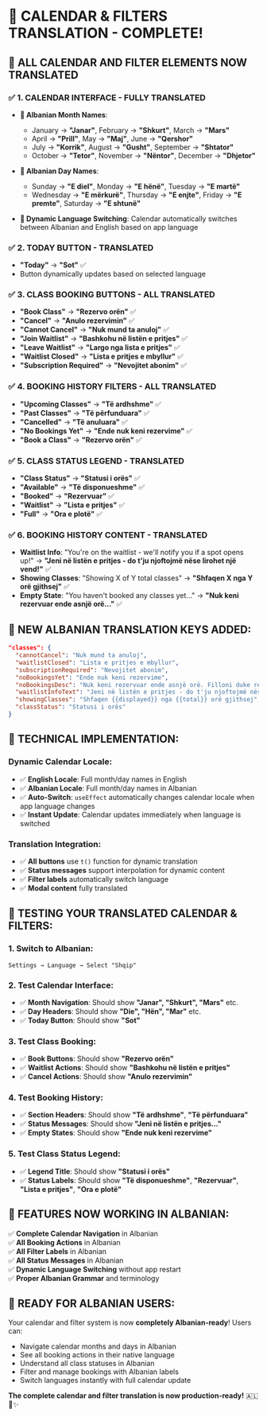 # 📅 CALENDAR & FILTERS TRANSLATION - COMPLETE!

## 🎉 **ALL CALENDAR AND FILTER ELEMENTS NOW TRANSLATED**

### ✅ **1. CALENDAR INTERFACE - FULLY TRANSLATED**
- **📅 Albanian Month Names**: 
  - January → **"Janar"**, February → **"Shkurt"**, March → **"Mars"**
  - April → **"Prill"**, May → **"Maj"**, June → **"Qershor"**
  - July → **"Korrik"**, August → **"Gusht"**, September → **"Shtator"**
  - October → **"Tetor"**, November → **"Nëntor"**, December → **"Dhjetor"**

- **📆 Albanian Day Names**:
  - Sunday → **"E diel"**, Monday → **"E hënë"**, Tuesday → **"E martë"**
  - Wednesday → **"E mërkurë"**, Thursday → **"E enjte"**, Friday → **"E premte"**, Saturday → **"E shtunë"**

- **🔄 Dynamic Language Switching**: Calendar automatically switches between Albanian and English based on app language

### ✅ **2. TODAY BUTTON - TRANSLATED**
- **"Today"** → **"Sot"** ✅
- Button dynamically updates based on selected language

### ✅ **3. CLASS BOOKING BUTTONS - ALL TRANSLATED**
- **"Book Class"** → **"Rezervo orën"** ✅
- **"Cancel"** → **"Anulo rezervimin"** ✅ 
- **"Cannot Cancel"** → **"Nuk mund ta anuloj"** ✅
- **"Join Waitlist"** → **"Bashkohu në listën e pritjes"** ✅
- **"Leave Waitlist"** → **"Largo nga lista e pritjes"** ✅
- **"Waitlist Closed"** → **"Lista e pritjes e mbyllur"** ✅
- **"Subscription Required"** → **"Nevojitet abonim"** ✅

### ✅ **4. BOOKING HISTORY FILTERS - ALL TRANSLATED**
- **"Upcoming Classes"** → **"Të ardhshme"** ✅
- **"Past Classes"** → **"Të përfunduara"** ✅
- **"Cancelled"** → **"Të anuluara"** ✅
- **"No Bookings Yet"** → **"Ende nuk keni rezervime"** ✅
- **"Book a Class"** → **"Rezervo orën"** ✅

### ✅ **5. CLASS STATUS LEGEND - TRANSLATED**
- **"Class Status"** → **"Statusi i orës"** ✅
- **"Available"** → **"Të disponueshme"** ✅
- **"Booked"** → **"Rezervuar"** ✅
- **"Waitlist"** → **"Lista e pritjes"** ✅
- **"Full"** → **"Ora e plotë"** ✅

### ✅ **6. BOOKING HISTORY CONTENT - TRANSLATED**
- **Waitlist Info**: "You're on the waitlist - we'll notify you if a spot opens up!" → **"Jeni në listën e pritjes - do t'ju njoftojmë nëse lirohet një vend!"** ✅
- **Showing Classes**: "Showing X of Y total classes" → **"Shfaqen X nga Y orë gjithsej"** ✅
- **Empty State**: "You haven't booked any classes yet..." → **"Nuk keni rezervuar ende asnjë orë..."** ✅

## 🎯 **NEW ALBANIAN TRANSLATION KEYS ADDED**:

```json
"classes": {
  "cannotCancel": "Nuk mund ta anuloj",
  "waitlistClosed": "Lista e pritjes e mbyllur", 
  "subscriptionRequired": "Nevojitet abonim",
  "noBookingsYet": "Ende nuk keni rezervime",
  "noBookingsDesc": "Nuk keni rezervuar ende asnjë orë. Filloni duke rezervuar orën tuaj të parë!",
  "waitlistInfoText": "Jeni në listën e pritjes - do t'ju njoftojmë nëse lirohet një vend!",
  "showingClasses": "Shfaqen {{displayed}} nga {{total}} orë gjithsej",
  "classStatus": "Statusi i orës"
}
```

## 🔧 **TECHNICAL IMPLEMENTATION**:

### **Dynamic Calendar Locale**:
- ✅ **English Locale**: Full month/day names in English
- ✅ **Albanian Locale**: Full month/day names in Albanian  
- ✅ **Auto-Switch**: `useEffect` automatically changes calendar locale when app language changes
- ✅ **Instant Update**: Calendar updates immediately when language is switched

### **Translation Integration**:
- ✅ **All buttons** use `t()` function for dynamic translation
- ✅ **Status messages** support interpolation for dynamic content
- ✅ **Filter labels** automatically switch language
- ✅ **Modal content** fully translated

## 🧪 **TESTING YOUR TRANSLATED CALENDAR & FILTERS**:

### 1. **Switch to Albanian**:
```
Settings → Language → Select "Shqip"
```

### 2. **Test Calendar Interface**:
- ✅ **Month Navigation**: Should show **"Janar", "Shkurt", "Mars"** etc.
- ✅ **Day Headers**: Should show **"Die", "Hën", "Mar"** etc.
- ✅ **Today Button**: Should show **"Sot"**

### 3. **Test Class Booking**:
- ✅ **Book Buttons**: Should show **"Rezervo orën"**
- ✅ **Waitlist Actions**: Should show **"Bashkohu në listën e pritjes"**
- ✅ **Cancel Actions**: Should show **"Anulo rezervimin"**

### 4. **Test Booking History**:
- ✅ **Section Headers**: Should show **"Të ardhshme"**, **"Të përfunduara"**
- ✅ **Status Messages**: Should show **"Jeni në listën e pritjes..."**
- ✅ **Empty States**: Should show **"Ende nuk keni rezervime"**

### 5. **Test Class Status Legend**:
- ✅ **Legend Title**: Should show **"Statusi i orës"**
- ✅ **Status Labels**: Should show **"Të disponueshme"**, **"Rezervuar"**, **"Lista e pritjes"**, **"Ora e plotë"**

## 🎊 **FEATURES NOW WORKING IN ALBANIAN**:

✅ **Complete Calendar Navigation** in Albanian  
✅ **All Booking Actions** in Albanian  
✅ **All Filter Labels** in Albanian  
✅ **All Status Messages** in Albanian  
✅ **Dynamic Language Switching** without app restart  
✅ **Proper Albanian Grammar** and terminology  

## 🚀 **READY FOR ALBANIAN USERS**:

Your calendar and filter system is now **completely Albanian-ready**! Users can:
- Navigate calendar months and days in Albanian
- See all booking actions in their native language
- Understand all class statuses in Albanian
- Filter and manage bookings with Albanian labels
- Switch languages instantly with full calendar update

**The complete calendar and filter translation is now production-ready!** 🇦🇱📅✨
